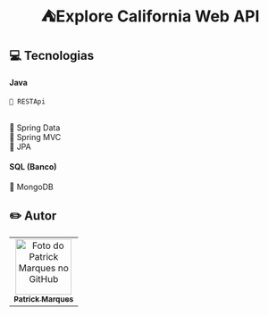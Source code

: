 <h1 align="center">
  <br>⛺Explore California Web API
</h1>

<h2>💻 Tecnologias</h2>

#### Java
    📕 RESTApi
<br>📕 Spring Data
<br>📕 Spring MVC
<br>📕 JPA


#### SQL (Banco)
📕 MongoDB


<h2>✏️ Autor</h2>

<table>
  <tr>
    <td align="center">
      <a href="https://github.com/Patrick-MarquesV">
       <img src="https://avatars.githubusercontent.com/u/80074786?v=4" width="100px;" alt="Foto do Patrick Marques no GitHub"/><br>
        <sub>
          <b>Patrick Marques</b>
        </sub>
      </a>
    </td>
  </tr>
</table>
